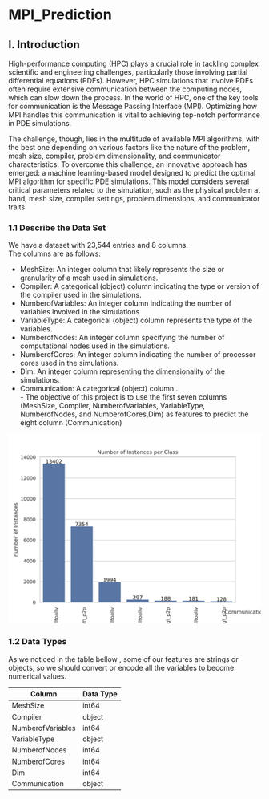# MPI_Prediction

## I. Introduction
High-performance computing (HPC) plays a crucial role in tackling complex scientific and engineering challenges, particularly those involving partial differential equations (PDEs). However, HPC simulations that involve PDEs often require extensive communication between the computing nodes, which can slow down the process. In the world of HPC, one of the key tools for communication is the Message Passing Interface (MPI). Optimizing how MPI handles this communication is vital to achieving top-notch performance in PDE simulations.

The challenge, though, lies in the multitude of available MPI algorithms, with the best one depending on various factors like the nature of the problem, mesh size, compiler, problem dimensionality, and communicator characteristics. To overcome this challenge, an innovative approach has emerged: a machine learning-based model designed to predict the optimal MPI algorithm for specific PDE simulations. This model considers several critical parameters related to the simulation, such as the physical problem at hand, mesh size, compiler settings, problem dimensions, and communicator traits

### 1.1 Describe the Data Set
We have a dataset with 23,544 entries and 8 columns. <br>
The columns are as follows: <br>
* MeshSize: An integer column that likely represents the size or granularity of a mesh used in simulations.
* Compiler: A categorical (object) column indicating the type or version of the compiler used in the simulations.
* NumberofVariables: An integer column indicating the number of variables involved in the simulations
* VariableType: A categorical (object) column represents the type of the variables.
* NumberofNodes: An integer column specifying the number of computational nodes used in the simulations.
* NumberofCores: An integer column indicating the number of processor cores used in the simulations.
* Dim: An integer column representing the dimensionality of the simulations.
* Communication: A categorical (object) column .<br>
*-* The objective of this project is to use the first seven columns (MeshSize, Compiler, NumberofVariables, VariableType, NumberofNodes, and NumberofCores,Dim) as features to predict the eight column (Communication)

![Show_num_instant](IMG/Number%20of%20Instances%20per%20Class.jpg)


### 1.2 Data Types
As we noticed in the table bellow , some of our features are strings or objects, so we should convert or encode all the variables to become numerical values.

| Column             | Data Type |
|--------------------|-----------|
| MeshSize           | int64     |
| Compiler           | object   |
| NumberofVariables  | int64     |
| VariableType       | object   |
| NumberofNodes      | int64     |
| NumberofCores      | int64     |
| Dim                | int64     |
| Communication      | object   |
